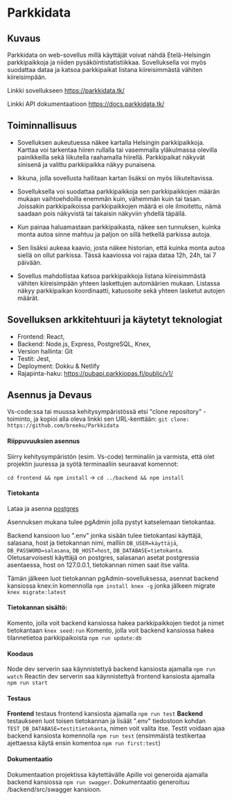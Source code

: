 # Parkkidata

## Kuvaus

Parkkidata on web-sovellus millä käyttäjät voivat nähdä Etelä-Helsingin parkkipaikkoja ja niiden pysäköintistatistiikkaa. Sovelluksella voi myös suodattaa dataa ja katsoa parkkipaikat listana kiireisimmästä vähiten kiireisimpään.

Linkki sovellukseen https://parkkidata.tk/

Linkki API dokumentaatioon https://docs.parkkidata.tk/

## Toiminnallisuus

- Sovelluksen aukeutuessa näkee kartalla Helsingin parkkipaikkoja. Karttaa voi tarkentaa hiiren rullalla tai vasemmalla yläkulmassa olevilla painikkeilla sekä liikutella raahamalla hiirellä. Parkkipaikat näkyvät sinisenä ja valittu parkkipaikka näkyy punaisena.

- Ikkuna, jolla sovellusta hallitaan kartan lisäksi on myös liikuteltavissa.

- Sovelluksella voi suodattaa parkkipaikkoja sen parkkipaikkojen määrän mukaan vaihtoehdoilla enemmän kuin, vähemmän kuin tai tasan. Joissakin parkkipaikoissa parkkipaikkojen määrä ei ole ilmoitettu, nämä saadaan pois näkyvistä tai takaisin näkyviin yhdellä täpällä.

- Kun painaa haluamastaan parkkipaikasta, näkee sen tunnuksen, kuinka monta autoa sinne mahtuu ja paljon on sillä hetkellä parkissa autoja.

- Sen lisäksi aukeaa kaavio, josta näkee historian, että kuinka monta autoa siellä on ollut parkissa. Tässä kaaviossa voi rajaa dataa 12h, 24h, tai 7 päivään.

- Sovellus mahdollistaa katsoa parkkipaikkoja listana kiireisimmästä vähiten kiireisimpään yhteen laskettujen automäärien mukaan. Listassa näkyy parkkipaikan koordinaatti, katuosoite sekä yhteen lasketut autojen määrät.

## Sovelluksen arkkitehtuuri ja käytetyt teknologiat

- Frontend: React,
- Backend: Node.js, Express, PostgreSQL, Knex,
- Version hallinta: Git 
- Testit: Jest,
- Deployment: Dokku & Netlify
- Rajapinta-haku: https://pubapi.parkkiopas.fi/public/v1/

## Asennus ja Devaus

Vs-code:ssa tai muussa kehitysympäristössä etsi "clone repository" -toiminto, ja kopioi alla oleva linkki sen URL-kenttään:
`git clone: https://github.com/breeku/Parkkidata`

#### Riippuvuuksien asennus

Siirry kehitysympäristön (esim. Vs-code) terminaliin ja varmista, että olet projektin juuressa ja syötä terminaaliin seuraavat komennot:

`cd frontend && npm install` -> `cd ../backend && npm install`

#### Tietokanta

Lataa ja asenna [postgres](https://www.postgresql.org/download/)

Asennuksen mukana tulee pgAdmin jolla pystyt katselemaan tietokantaa.

Backend kansioon luo ".env" jonka sisään tulee tietokantasi käyttäjä, salasana, host ja tietokannan nimi, malliin `DB_USER=käyttäjä`, `DB_PASSWORD=salasana`, `DB_HOST=host`, `DB_DATABASE=tietokanta`. Oletusarvoisesti käyttäjä on postgres, salasanan asetat postgressia asentaessa, host on 127.0.0.1, tietokannan nimen saat itse valita.

Tämän jälkeen luot tietokannan pgAdmin-sovelluksessa, asennat backend kansiossa knex:in komennolla
`npm install knex -g` jonka jälkeen migrate `knex migrate:latest`

#### Tietokannan sisältö:

Komento, jolla voit backend kansiossa hakea parkkipaikkojen tiedot ja nimet tietokantaan `knex seed:run`
Komento, jolla voit backend kansiossa hakea tilannetietoa parkkipaikoista `npm run update:db`


#### Koodaus
Node dev serverin saa käynnistettyä backend kansiosta ajamalla `npm run watch`
Reactin dev serverin saa käynnistettyä frontend kansiosta ajamalla `npm run start`

#### Testaus
**Frontend** testaus frontend kansiosta ajamalla `npm run test`
**Backend** testaukseen luot toisen tietokannan ja lisäät ".env" tiedostoon kohdan `TEST_DB_DATABASE=testitietokanta`, nimen
voit valita itse. Testit voidaan ajaa backend kansiosta komennolla `npm run test` (ensimmäistä testikertaa ajettaessa käytä ensin komentoa `npm run first:test`) 

#### Dokumentaatio
Dokumentaation projektissa käytettävälle Apille voi generoida ajamalla backend kansiossa `npm run swagger`. Dokumentaatio generoituu /backend/src/swagger kansioon.
